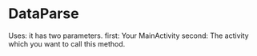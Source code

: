 # DataParse

Uses: 
  it has two parameters.
  first: Your MainActivity
  second: The activity which you want to call this method.
